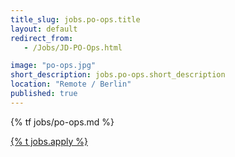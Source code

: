 ```yaml
---
title_slug: jobs.po-ops.title
layout: default
redirect_from:
   - /Jobs/JD-PO-Ops.html

image: "po-ops.jpg"
short_description: jobs.po-ops.short_description
location: "Remote / Berlin"
published: true
---
```


{% tf jobs/po-ops.md %}

<div class="d-grid gap-2 col-4 mx-auto mt-5">
<a href="mailto:jobs-scs@osb-alliance.com?subject={% t jobs.po-ops.title %}" class="btn btn-secondary btn-lg">{% t jobs.apply %}</a>
</div>
